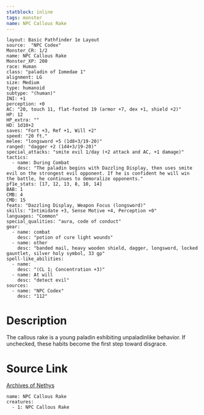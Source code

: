 ```yaml
---
statblock: inline
tags: monster
name: NPC Callous Rake
---
```

```statblock
layout: Basic Pathfinder 1e Layout
source:  "NPC Codex"
Monster_CR: 1/2
name: NPC Callous Rake
Monster_XP: 200
race: Human
class: "paladin of Iomedae 1"
alignment: LG
size: Medium
type: humanoid
subtype: "(human)"
INI: +1
perception: +0
AC: "20, touch 11, flat-footed 19 (armor +7, dex +1, shield +2)"
HP: 12
HP_extra: ""
HD: 1d10+2
saves: "Fort +3, Ref +1, Will +2"
speed: "20 ft."
melee: "longsword +5 (1d8+3/19-20)"
ranged: "dagger +2 (1d4+3/19-20)"
special_attacks: "smite evil 1/day (+2 attack and AC, +1 damage)"
tactics:
  - name: During Combat
    desc: "The paladin begins with Dazzling Display, then uses smite evil on the strongest evil opponent. If he is confident he will win the battle, he continues to demoralize opponents."
pf1e_stats: [17, 12, 13, 8, 10, 14]
BAB: 1
CMB: 4
CMD: 15
feats: "Dazzling Display, Weapon Focus (longsword)"
skills: "Intimidate +3, Sense Motive +4, Perception +0"
languages: "Common"
special_qualities: "aura, code of conduct"
gear:
  - name: combat
    desc: "potion of cure light wounds"
  - name: other
    desc: "banded mail, heavy wooden shield, dagger, longsword, locked gauntlet, silver holy symbol, 33 gp"
spell-like_abilities:
  - name:
    desc: "(CL 1; Concentration +3)"
  - name: At will
    desc: "detect evil"
sources:
  - name: "NPC Codex"
    desc: "112"
```
# Description
The callous rake is a young paladin exhibiting unpaladinlike behavior. If unchecked, these habits become the first step toward disgrace.
# Source Link
[Archives of Nethys](https://aonprd.com/NPCDisplay.aspx?ItemName=Callous%20Rake)
```encounter-table
name: NPC Callous Rake
creatures:
  - 1: NPC Callous Rake
```
